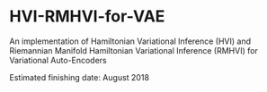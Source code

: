 # HVI-RMHVI-for-VAE
An implementation of Hamiltonian Variational Inference (HVI) and Riemannian Manifold Hamiltonian Variational Inference (RMHVI) for Variational Auto-Encoders

Estimated finishing date: August 2018

